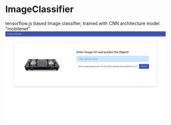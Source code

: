 # ImageClassifier
tensorflow.js based Image classifier, trained with CNN architecture model "mobilenet" 
![output](https://github.com/vipashaaV321/ImageClassifier/blob/main/Screenshot%20(1447).png)

